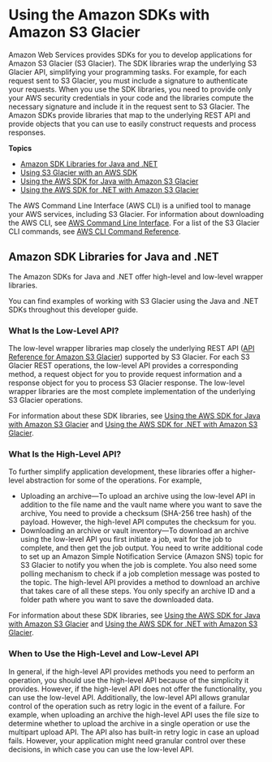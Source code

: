 # Using the Amazon SDKs with Amazon S3 Glacier<a name="using-aws-sdk"></a>

Amazon Web Services provides SDKs for you to develop applications for Amazon S3 Glacier \(S3 Glacier\)\. The SDK libraries wrap the underlying S3 Glacier API, simplifying your programming tasks\. For example, for each request sent to S3 Glacier, you must include a signature to authenticate your requests\. When you use the SDK libraries, you need to provide only your AWS security credentials in your code and the libraries compute the necessary signature and include it in the request sent to S3 Glacier\. The Amazon SDKs provide libraries that map to the underlying REST API and provide objects that you can use to easily construct requests and process responses\. 

**Topics**
+ [Amazon SDK Libraries for Java and \.NET](#java-.net-sdk-libraries)
+ [Using S3 Glacier with an AWS SDK](sdk-general-information-section.md)
+ [Using the AWS SDK for Java with Amazon S3 Glacier](using-aws-sdk-for-java.md)
+ [Using the AWS SDK for \.NET with Amazon S3 Glacier](using-aws-sdk-for-dot-net.md)

The AWS Command Line Interface \(AWS CLI\) is a unified tool to manage your AWS services, including S3 Glacier\. For information about downloading the AWS CLI, see [AWS Command Line Interface](https://aws.amazon.com/cli/)\. For a list of the S3 Glacier CLI commands, see [AWS CLI Command Reference](https://docs.aws.amazon.com/cli/latest/reference/glacier/index.html)\. 

## Amazon SDK Libraries for Java and \.NET<a name="java-.net-sdk-libraries"></a>

The Amazon SDKs for Java and \.NET offer high\-level and low\-level wrapper libraries\. 

You can find examples of working with S3 Glacier using the Java and \.NET SDKs throughout this developer guide\. 

### What Is the Low\-Level API?<a name="what-is-low-level-api"></a>

The low\-level wrapper libraries map closely the underlying REST API \([API Reference for Amazon S3 Glacier](amazon-glacier-api.md)\) supported by S3 Glacier\. For each S3 Glacier REST operations, the low\-level API provides a corresponding method, a request object for you to provide request information and a response object for you to process S3 Glacier response\. The low\-level wrapper libraries are the most complete implementation of the underlying S3 Glacier operations\. 

For information about these SDK libraries, see [Using the AWS SDK for Java with Amazon S3 Glacier](using-aws-sdk-for-java.md) and [Using the AWS SDK for \.NET with Amazon S3 Glacier](using-aws-sdk-for-dot-net.md)\.

### What Is the High\-Level API?<a name="what-is-high-level-api"></a>

To further simplify application development, these libraries offer a higher\-level abstraction for some of the operations\. For example, 

 
+ Uploading an archive—To upload an archive using the low\-level API in addition to the file name and the vault name where you want to save the archive, You need to provide a checksum \(SHA\-256 tree hash\) of the payload\. However, the high\-level API computes the checksum for you\.
+ Downloading an archive or vault inventory—To download an archive using the low\-level API you first initiate a job, wait for the job to complete, and then get the job output\. You need to write additional code to set up an Amazon Simple Notification Service \(Amazon SNS\) topic for S3 Glacier to notify you when the job is complete\. You also need some polling mechanism to check if a job completion message was posted to the topic\. The high\-level API provides a method to download an archive that takes care of all these steps\. You only specify an archive ID and a folder path where you want to save the downloaded data\. 

For information about these SDK libraries, see [Using the AWS SDK for Java with Amazon S3 Glacier](using-aws-sdk-for-java.md) and [Using the AWS SDK for \.NET with Amazon S3 Glacier](using-aws-sdk-for-dot-net.md)\.

### When to Use the High\-Level and Low\-Level API<a name="when-to-use-high-low-api"></a>

In general, if the high\-level API provides methods you need to perform an operation, you should use the high\-level API because of the simplicity it provides\. However, if the high\-level API does not offer the functionality, you can use the low\-level API\. Additionally, the low\-level API allows granular control of the operation such as retry logic in the event of a failure\. For example, when uploading an archive the high\-level API uses the file size to determine whether to upload the archive in a single operation or use the multipart upload API\. The API also has built\-in retry logic in case an upload fails\. However, your application might need granular control over these decisions, in which case you can use the low\-level API\.